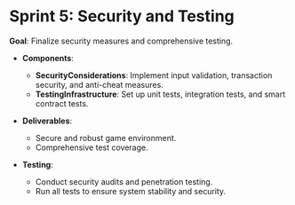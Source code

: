 # Sprint 5: Security and Testing

**Goal**: Finalize security measures and comprehensive testing.

- **Components**:
  - **SecurityConsiderations**: Implement input validation, transaction security, and anti-cheat measures.
  - **TestingInfrastructure**: Set up unit tests, integration tests, and smart contract tests.

- **Deliverables**:
  - Secure and robust game environment.
  - Comprehensive test coverage.

- **Testing**:
  - Conduct security audits and penetration testing.
  - Run all tests to ensure system stability and security. 